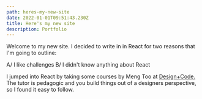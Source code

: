 ```yaml
---
path: heres-my-new-site
date: 2022-01-01T09:51:43.230Z
title: Here's my new site
description: Portfolio
---
```

Welcome to my new site. I decided to write in in React for two reasons that I'm going to outline:


A/ I like challenges
B/ I didn't know anything about React

I jumped into React by taking some courses by Meng Too at [Design+Code.](https://designcode.io/) The tutor is pedagogic and you build things out of a designers perspective, so I found it easy to follow.